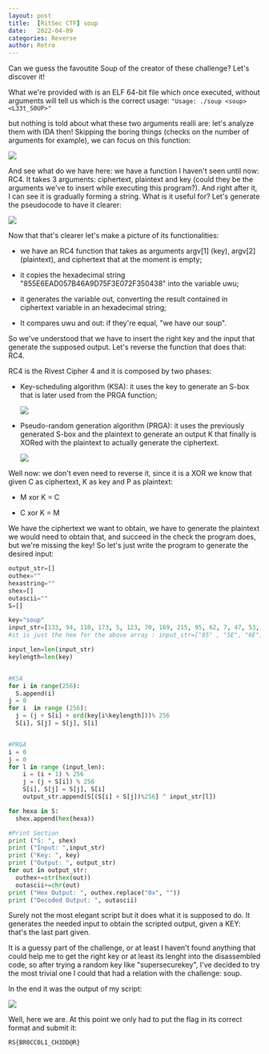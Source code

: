 ```yaml
---
layout: post
title:  [RitSec CTF] soup
date:   2022-04-09
categories: Reverse
author: Retro
---
```

Can we guess the favoutite Soup of the creator of these challenge? Let's discover it!

What we're provided with is an ELF 64-bit file which once executed, without arguments will tell us which is the correct usage:
`"Usage: ./soup <soup> <L33t_S0UP>"`

but nothing is told about what these two arguments realli are: let's analyze them with IDA then! Skipping the boring things (checks on the number of arguments for example), we can focus on this function:

![](/assets/post_images/soup/ida.png)

And see what do we have here: we have a function I haven't seen until now: RC4. It takes 3 arguments: ciphertext, plaintext and key (could they be the arguments we've to insert while executing this program?). And right after it, I can see it is gradually forming a string. What is it useful for? Let's generate the pseudocode to have it clearer:

![](/assets/post_images/soup/idapc.png)

Now that that's clearer let's make a picture of its functionalities: 

- we have an RC4 function that takes as arguments argv[1] (key), argv[2] (plaintext), and ciphertext that at the moment is empty;

- it copies the hexadecimal string "855E6EAD057B46A9D75F3E072F350438" into the variable uwu;

- it generates the variable out, converting the result contained in ciphertext variable in an hexadecimal string;

- It compares uwu and out: if they're equal, "we have our soup".

So we've understood that we have to insert the right key and the input that generate the supposed output. Let's reverse the function that does that: RC4.

RC4 is the Rivest Cipher 4 and it is composed by two phases:

- Key-scheduling algorithm (KSA): it uses the key to generate an S-box that is later used from the PRGA function;
  
  ![](/assets/post_images/soup/KSA.png)

- Pseudo-random generation algorithm (PRGA): it uses the previously generated S-box and the plaintext to generate an output K that finally is XORed with the plaintext to actually generate the ciphertext.
  
  ![](/assets/post_images/soup/PRGA.png)

Well now: we don't even need to reverse it, since it is a XOR we know that given C as ciphertext, K as key and P as plaintext:

- M xor K = C

- C xor K = M

We have  the ciphertext we want to obtain, we have to generate the plaintext we would need to obtain that, and succeed in the check the program does, but we're missing the key! So let's just write the program to generate the desired input:

```python
output_str=[]
outhex=""
hexastring=""
shex=[]
outascii=""
S=[]

key="soup"
input_str=[133, 94, 110, 173, 5, 123, 70, 169, 215, 95, 62, 7, 47, 53, 4, 56]
#it is just the hex for the above array : input_str=["85" , "5E", "6E", "AD", "05","7B","46","A9","D7","5F","3E","07","2F","35", "04", "38"]

input_len=len(input_str)
keylength=len(key)


#KSA
for i in range(256):
  S.append(i)
j = 0
for i  in range (256):
  j = (j + S[i] + ord(key[i%keylength]))% 256
  S[i], S[j] = S[j], S[i]


#PRGA
i = 0
j = 0
for l in range (input_len):
    i = (i + 1) % 256
    j = (j + S[i]) % 256
    S[i], S[j] = S[j], S[i]
    output_str.append(S[(S[i] + S[j])%256] ^ input_str[l])

for hexa in S:
  shex.append(hex(hexa))

#Print Section
print ("S: ", shex)
print ("Input: ",input_str)
print ("Key: ", key)
print ("Output: ", output_str)
for out in output_str:
  outhex+=str(hex(out))
  outascii+=chr(out)
print ("Hex Output: ", outhex.replace("0x", ""))
print ("Decoded Output: ", outascii)
```

Surely not the most elegant script but it does what it is supposed to do. It generates the needed input to obtain the scripted output, given a KEY: that's the last part given.

It is a guessy part of the challenge, or at least I haven't found anything that could help me to get the right key or at least its lenght into the disassembled code, so after trying a random key like "supersecurekey", I've decided to try the most trivial one I could that had a relation with the challenge: soup.

In the end it was the output of my script:

![](/assets/post_images/soup/results.png)

Well, here we are. At this point we only had to put the flag in its correct format and submit it:

`RS{BR0CC0L1_CH3DD@R}`
